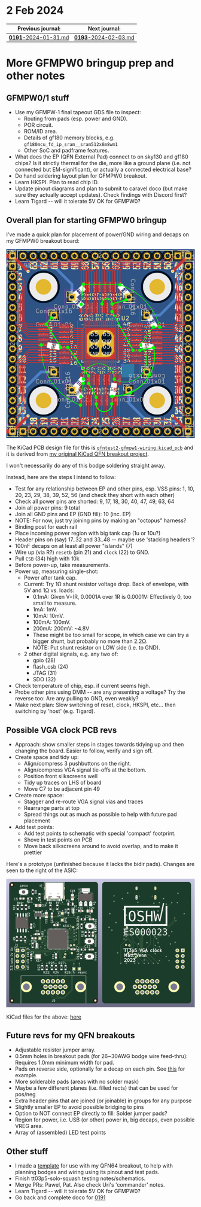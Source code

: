 # 2 Feb 2024

| Previous journal: | Next journal: |
|-|-|
| [**0191**-2024-01-31.md](./0191-2024-01-31.md) | [**0193**-2024-02-03.md](./0193-2024-02-03.md) |


# More GFMPW0 bringup prep and other notes

## GFMPW0/1 stuff

*   Use my GFMPW-1 final tapeout GDS file to inspect:
    *   Routing from pads (esp. power and GND).
    *   POR circuit.
    *   ROM/ID area.
    *   Details of gf180 memory blocks, e.g. `gf180mcu_fd_ip_sram__sram512x8m8wm1`
    *   Other SoC and padframe features.
*   What does the EP (QFN External Pad) connect to on sky130 and gf180 chips? Is it strictly thermal for the die, more like a ground plane (i.e. not connected but EM-significant), or actually a connected electrical base?
*   Do hand soldering layout plan for GFMPW0 breakout.
*   Learn HKSPI. Plan to read chip ID.
*   Update pinout diagrams and plan to submit to caravel doco (but make sure they actually accept updates). Check findings with Discord first?
*   Learn Tigard -- will it tolerate 5V OK for GFMPW0?


## Overall plan for starting GFMPW0 bringup

I've made a quick plan for placement of power/GND wiring and decaps on my GFMPW0 breakout board:

![Bodge soldering plan for GFMPW0 power/GND on QFN64 breakout](./i/0192-gfmpw0-breakout-bodges.png)

The KiCad PCB design file for this is [`qfntest2-gfmpw1-wiring.kicad_pcb`](./files/0192/qfntest2-gfmpw1-wiring.kicad_pcb) and it is derived from [my original KiCad QFN breakout project](https://github.com/algofoogle/sandpit/tree/master/pcb/kicad/qfn/qfntest2).

I won't necessarily do any of this bodge soldering straight away.

Instead, here are the steps I intend to follow:

*   Test for any relationship between EP and other pins, esp. VSS pins: 1, 10, 20, 23, 29, 38, 39, 52, 56 (and check they short with each other)
*   Check all power pins are shorted: 9, 17, 18, 30, 40, 47, 49, 63, 64
*   Join all power pins: 9 total
*   Join all GND pins and EP (GND fill): 10 (inc. EP)
*   NOTE: For now, just try joining pins by making an "octopus" harness?
*   Binding post for each rail
*   Place incoming power region with big tank cap (1u or 10u?)
*   Header pins on (say) 17..32 and 33..48 -- maybe use 'stacking headers'?
*   100nF decaps on at least all power "islands" (7)
*   Wire up (via R?) `resetb` (pin 21) and `clock` (22) to GND.
*   Pull `CSB` (34) high with 10k
*   Before power-up, take measurements.
*   Power up, measuring single-shot:
    *   Power after tank cap.
    *   Current: Try 1&ohm; shunt resistor voltage drop. Back of envelope, with 5V and 1&ohm; vs. loads:
        *   0.1mA:  Given V=IR, 0.0001A over 1R is 0.0001V: Effectively 0, too small to measure.
        *   1mA:    1mV.
        *   10mA:   10mV.
        *   100mA:  100mV.
        *   200mA:  200mV: ~4.8V
        *   These might be too small for scope, in which case we can try a bigger shunt, but probably no more than 2.2&ohm;.
        *   NOTE: Put shunt resistor on LOW side (i.e. to GND).
    *   2 other digital signals, e.g. any two of:
        *   gpio (28)
        *   flash_csb (24)
        *   JTAG (31)
        *   SDO (32)
*   Check temperature of chip, esp. if current seems high.
*   Probe other pins using DMM -- are any presenting a voltage? Try the reverse too: Are any pulling to GND, even weakly?
*   Make next plan: Slow switching of reset, clock, HKSPI, etc... then switching by 'host' (e.g. Tigard).


## Possible VGA clock PCB revs

*   Approach: show smaller steps in stages towards tidying up and then changing the board. Easier to follow, verify and sign off.
*   Create space and tidy up:
    *   Align/compress 3 pushbuttons on the right.
    *   Align/compress VGA signal tie-offs at the bottom.
    *   Position front silkscreens well
    *   Tidy up traces on LHS of board
    *   Move C7 to be adjacent pin 49
*   Create more space:
    *   Stagger and re-route VGA signal vias and traces
    *   Rearrange parts at top
    *   Spread things out as much as possible to help with future pad placement
*   Add test points:
    *   Add test points to schematic with special 'compact' footprint.
    *   Shove in test points on PCB
    *   Move back silkscreens around to avoid overlap, and to make it prettier

Here's a prototype (unfinished because it lacks the bidir pads). Changes are seen to the right of the ASIC:

![](./i/0192-vga-clock-rev.png)

KiCad files for the above: [here](./files/0192/tt-vga-clock-pcb-REV.zip)


## Future revs for my QFN breakouts

*   Adjustable resistor jumper array.
*   0.5mm holes in breakout pads (for 26~30AWG bodge wire feed-thru): Requires 1.0mm minimum width for pad.
*   Pads on reverse side, optionally for a decap on each pin. See [this](https://www.aliexpress.com/item/4000122321131.html) for example.
*   More solderable pads (areas with no solder mask)
*   Maybe a few different planes (i.e. filled rects) that can be used for pos/neg
*   Extra header pins that are joined (or joinable) in groups for any purpose
*   Slightly smaller EP to avoid possible bridging to pins
*   Option to NOT connect EP directly to fill: Solder jumper pads?
*   Region for power, i.e. USB (or other) power in, big decaps, even possible VREG area.
*   Array of (assembled) LED test points


## Other stuff

*   I made a [template](./files/0192/qfn64-breakout-pinout-template.ai) for use with my QFN64 breakout, to help with planning bodges and wiring using its pinout and test pads.
*   Finish tt03p5-solo-squash testing notes/schematics.
*   Merge PRs: Pawel, Pat. Also check Uri's 'commander' notes.
*   Learn Tigard -- will it tolerate 5V OK for GFMPW0?
*   Go back and complete doco for [0191](./0191-2024-01-31.md)
